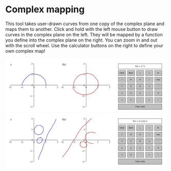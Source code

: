 # Complex mapping

This tool takes user-drawn curves from one copy of the complex plane and maps them to another.
Click and hold with the left mouse button to draw curves in the complex plane on the left.
They will be mapped by a function you define into the complex plane on the right.
You can zoom in and out with the scroll wheel.
Use the calculator buttons on the right to define your own complex map!

![Example image of complex mapping tool with the map z^2](Complex-mapper-example-squaring.png)
![Example image of complex mapping tool with the map (z-1)/(z-i)](Complex-mapper-example-rational-function.png)
